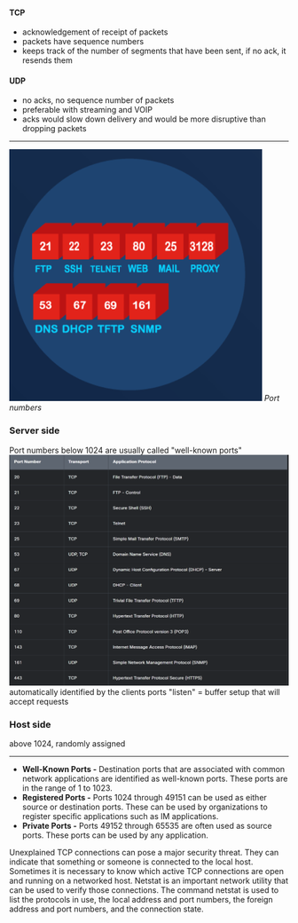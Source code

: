 #### TCP
- acknowledgement of receipt of packets
- packets have sequence numbers
- keeps track of the number of segments that have been sent, if no ack, it resends them

#### UDP
- no acks, no sequence number of packets
- preferable with streaming and VOIP
- acks would slow down delivery and would be more disruptive than dropping packets


---
![2. Source Material/Career/Images/Pasted image 20250210191858.png](../../../../7.%20Images/Pasted%20image%2020250210191858%201.png)
*Port numbers*

### Server side
Port numbers below 1024 are usually called "well-known ports"
![2. Source Material/Career/Images/Pasted image 20250210192702.png](../../../../7.%20Images/Pasted%20image%2020250210192702%201.png)
automatically identified by the clients
ports "listen" = buffer setup that will accept requests

### Host side
above 1024, randomly assigned

---
- **Well-Known Ports -** Destination ports that are associated with common network applications are identified as well-known ports. These ports are in the range of 1 to 1023.
- **Registered Ports -** Ports 1024 through 49151 can be used as either source or destination ports. These can be used by organizations to register specific applications such as IM applications.
- **Private Ports -** Ports 49152 through 65535 are often used as source ports. These ports can be used by any application.

Unexplained TCP connections can pose a major security threat. They can indicate that something or someone is connected to the local host. Sometimes it is necessary to know which active TCP connections are open and running on a networked host. Netstat is an important network utility that can be used to verify those connections. The command netstat is used to list the protocols in use, the local address and port numbers, the foreign address and port numbers, and the connection state.